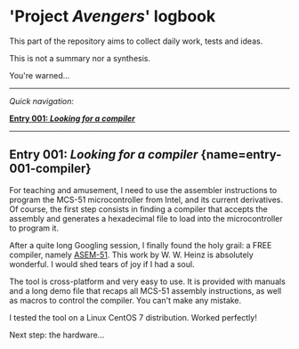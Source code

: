 
# 'Project _Avengers_' logbook


This part of the repository aims to collect daily work, tests and ideas.

This is not a summary nor a synthesis.

You're warned...


---


_Quick navigation:_


**[Entry 001: _Looking for a compiler_](#entry-001-compiler)**


---


## Entry 001: _Looking for a compiler_ [](#){name=entry-001-compiler}

For teaching and amusement, I need to use the assembler instructions to program the MCS-51 microcontroller from Intel, and its current derivatives.
Of course, the first step consists in finding a compiler that accepts the assembly and generates a hexadecimal file to load into the microcontroller to program it.

After a quite long Googling session, I finally found the holy grail: a FREE compiler, namely [ASEM-51](http://plit.de/asem-51/).
This work by W. W. Heinz is absolutely wonderful.
I would shed tears of joy if I had a soul.

The tool is cross-platform and very easy to use.
It is provided with manuals and a long demo file that recaps all MCS-51 assembly instructions, as well as macros to control the compiler.
You can't make any mistake.

I tested the tool on a Linux CentOS 7 distribution. Worked perfectly!

Next step: the hardware...


